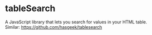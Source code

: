 # tableSearch
A JavaScript library that lets you search for values in your HTML table.
Similar: https://github.com/hasgeek/tablesearch

